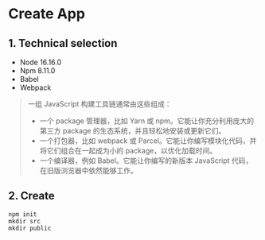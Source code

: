# Create App
## 1. Technical selection
- Node 16.16.0
- Npm 8.11.0
- Babel
- Webpack


> 一组 JavaScript 构建工具链通常由这些组成：
> - 一个 package 管理器，比如 Yarn 或 npm。它能让你充分利用庞大的第三方 package 的生态系统，并且轻松地安装或更新它们。
> - 一个打包器，比如 webpack 或 Parcel。它能让你编写模块化代码，并将它们组合在一起成为小的 package，以优化加载时间。
> - 一个编译器，例如 Babel。它能让你编写的新版本 JavaScript 代码，在旧版浏览器中依然能够工作。


## 2. Create
```shell
npm init
mkdir src
mkdir public

```
